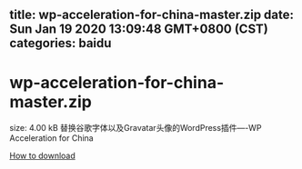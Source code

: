 
title: wp-acceleration-for-china-master.zip
date: Sun Jan 19 2020 13:09:48 GMT+0800 (CST)    
categories: baidu
---

# wp-acceleration-for-china-master.zip
size: 4.00 kB
 替换谷歌字体以及Gravatar头像的WordPress插件—-WP Acceleration for China
 

[How to download](https://bpcam.bemobtrk.com/go/2ceec3aa-1ca2-46d6-b9ff-aaa5c184517c?jno=484)